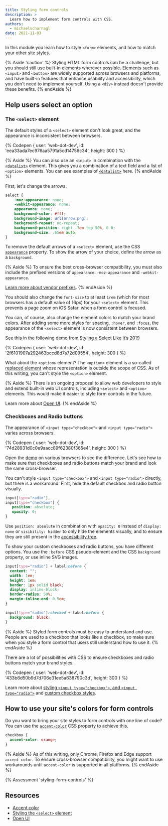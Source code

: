 ```yaml
---
title: Styling form controls
description: >
  Learn how to implement form controls with CSS.
authors:
  - michaelscharnagl
date: 2021-11-03
---
```


In this module you learn how to style `<form>` elements, and how to match your other site styles. 

{% Aside 'caution' %}
Styling HTML form controls can be a challenge, 
but you should still use built-in elements wherever possible. 
Elements such as `<input>` and `<button>` are widely supported across browsers and platforms, 
and have built-in features that enhance usability and accessibility, 
which you don't need to implement yourself. Using a `<div>` instead doesn't provide these benefits. 
{% endAside %}

## Help users select an option

### The `<select>` element

The default styles of a `<select>` element don't look great, and the appearance is inconsistent between browsers. 

{% Codepen {
  user: 'web-dot-dev',
  id: 'eea33ada7ec976aa5791a5cd14756c34',
  height: 300
} %}

{% Aside %}
You can also use an `<input>` in combination with the 
[`<datalist>`](https://developer.mozilla.org/docs/Web/HTML/Element/datalist) element. 
This gives you a combination of a text field and a list of `<option>` elements. 
You can see examples of [`<datalist>`](http://simpl.info/datalist) here.
{% endAside %}

First, let's change the arrows. 

```css
select {
    -moz-appearance: none;
    -webkit-appearance: none;
    appearance: none;
    background-color: #fff;
    background-image: url(arrow.png);
    background-repeat: no-repeat;
    background-position: right .7em top 50%, 0 0;
    background-size: .65em auto;
}
```

To remove the default arrows of a `<select>` element, 
use the CSS [`appearance`](https://developer.mozilla.org/docs/Web/CSS/appearance) property. 
To show the arrow of your choice, define the arrow as a `background`.

{% Aside %}
To ensure the best cross-browser compatibility, 
you must also include the prefixed versions of `appearance`: `-moz-appearance` and `-webkit-appearance`. 

[Learn more about vendor prefixes](https://developer.mozilla.org/docs/Glossary/Vendor_Prefix#css_prefixes).
{% endAside %}

You should also change the `font-size` to at least `1rem` 
(which for most browsers has a default value of 16px) for your `<select>` element. 
This prevents a page zoom on iOS Safari when a form control is focused.

You can, of course, also change the element colors to match your brand colors. 
After adding some more styles for spacing, `:hover`, and `:focus`, 
the appearance of the `<select>` element is now consistent between browsers. 

See this in the following demo from 
[Styling a Select Like It’s 2019](https://www.filamentgroup.com/lab/select-css.html)

{% Codepen {
  user: 'web-dot-dev',
  id: '2f6101907a292463bccd8d7a72d09554',
  height: 300
} %}

What about the `<option>` element? The `<option>` element is a so-called 
[replaced element](https://developer.mozilla.org/docs/Web/CSS/Replaced_element) whose representation is outside the scope of CSS. 
As of this writing, you can't style the `<option>` element.

{% Aside %}
There is an ongoing proposal to allow web developers to style and extend built-in web UI controls, 
including `<select>` and `<option>` elements. This would make it easier to style form controls in the future.

Learn more about [Open UI](https://open-ui.org).
{% endAside %}

### Checkboxes and Radio buttons

The appearance of `<input type="checkbox">` and `<input type="radio">` varies across browsers. 

{% Codepen {
  user: 'web-dot-dev',
  id: '74d28931d0c0e9aacc89f62380f365e4',
  height: 300
} %}

Open the [demo](https://codepen.io/web-dot-dev/pen/74d28931d0c0e9aacc89f62380f365e4) on various browsers to see the difference. 
Let's see how to make sure that checkboxes and radio buttons match your brand and look the same cross-browser.

You can't style `<input type="checkbox">` and `<input type="radio">` directly, 
but there is a workaround. 
First, hide the default checkbox and radio button visually.

```css
input[type="radio"],
input[type="checkbox"] {
   position: absolute;
   opacity: 0;
}
```

Use `position: absolute` in combination with `opacity: 0` instead of `display: none` or `visibility: hidden` 
to only hide the elements visually, 
and to ensure they are still present in the 
[accessibility tree](https://developers.google.com/web/fundamentals/accessibility/semantics-builtin/the-accessibility-tree). 

To show your custom checkboxes and radio buttons, you have different options. 
You use the `:before` CSS pseudo-element and the CSS `background` property, or use inline SVG images. 

```css
input[type="radio"] + label:before {
  content: "";
  width: 1em;
  height: 1em;
  border: 1px solid black;
  display: inline-block;
  border-radius: 50%;
  margin-inline-end: 0.5em;
}

input[type="radio"]:checked + label:before {
  background: black;
}
```

{% Aside %}
Styled form controls must be easy to understand and use. People are used to a checkbox that looks 
like a checkbox, so make sure when you style a form control that users still understand how to use it. 
{% endAside %}

There are a lot of possibilities with CSS to ensure checkboxes and radio buttons match your brand styles.

{% Codepen {
  user: 'web-dot-dev',
  id: '433b6d50b9d7d706e31ee5a638790c3d',
  height: 300
} %}

Learn more about 
[styling `<input type="checkbox">`, and `<input type="radio">`](https://www.sarasoueidan.com/blog/inclusively-hiding-and-styling-checkboxes-and-radio-buttons/) 
and [custom checkbox styles](https://moderncss.dev/pure-css-custom-checkbox-style/).

## How to use your site's colors for form controls

Do you want to bring your site styles to form controls with one line of code? 
You can use the [`accent-color`](/accent-color/) CSS property to achieve this.

```css
checkbox {
  accent-color: orange;
}
```

{% Aside %}
As of this writing, only Chrome, Firefox and Edge support `accent-color`. 
To ensure cross-browser compatibility, 
you might want to use workarounds until `accent-color` is supported in all platforms.
{% endAside %}

{% Assessment 'styling-form-controls' %}

## Resources

- [Accent color](/accent-color/)
- [Styling the `<select>` element](https://www.filamentgroup.com/lab/select-css.html)
- [Open UI](https://open-ui.org)
